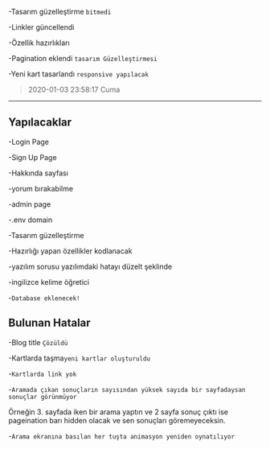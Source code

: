 -Tasarım güzelleştirme `bitmedi`

-Linkler güncellendi

-Özellik hazırlıkları

-Pagination eklendi `tasarım Güzelleştirmesi`

-Yeni kart tasarlandı `responsive yapılacak`
> 2020-01-03 23:58:17 Cuma

------------
## Yapılacaklar
-Login Page

-Sign Up Page

-Hakkında sayfası

-yorum bırakabilme

-admin page

-.env domain

-Tasarım güzelleştirme

-Hazırlığı yapan özellikler kodlanacak

-yazılım sorusu yazılımdaki hatayı düzelt şeklinde

-ingilizce kelime öğretici

-`Database eklenecek!`

## Bulunan Hatalar
-Blog title `Çözüldü`

-Kartlarda taşma`yeni kartlar oluşturuldu`

-``Kartlarda link yok``

-`Aramada çıkan sonuçların sayısından yüksek sayıda bir sayfadaysan sonuçlar görünmüyor`

Örneğin 3. sayfada iken bir arama yaptın ve 2 sayfa sonuç çıktı ise pageination barı hidden olacak ve sen sonuçları göremeyeceksin.

-`Arama ekranına basılan her tuşta animasyon yeniden oynatılıyor`
